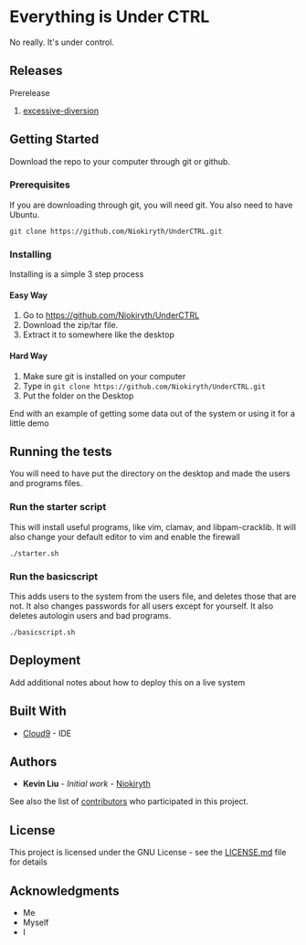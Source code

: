 # Everything is Under CTRL

No really. It's under control.

## Releases
Prerelease
1. [excessive-diversion](https://github.com/Niokiryth/UnderCTRL/releases/tag/v0.1.0.16-prealpha)
## Getting Started
Download the repo to your computer through git or github.

### Prerequisites
If you are downloading through git, you will need git. You also need to have Ubuntu.

```
git clone https://github.com/Niokiryth/UnderCTRL.git
```

### Installing

Installing is a simple 3 step process

#### Easy Way

1. Go to https://github.com/Niokiryth/UnderCTRL 
2. Download the zip/tar file.
3. Extract it to somewhere like the desktop


#### Hard Way

1. Make sure git is installed on your computer
2. Type in `git clone https://github.com/Niokiryth/UnderCTRL.git`
3. Put the folder on the Desktop


End with an example of getting some data out of the system or using it for a little demo

## Running the tests

You will need to have put the directory on the desktop and made the users and programs files.

### Run the starter script

This will install useful programs, like vim, clamav, and libpam-cracklib. It will also change your default editor to vim and enable the firewall

```
./starter.sh

```

### Run the basicscript

This adds users to the system from the users file, and deletes those that are not. It also changes passwords for all users except for yourself.
It also deletes autologin users and bad programs.

```
./basicscript.sh
```

## Deployment

Add additional notes about how to deploy this on a live system

## Built With

* [Cloud9](https://c9.io) - IDE

## Authors

* **Kevin Liu** - *Initial work* - [Niokiryth](https://github.com/Niokiryth)

See also the list of [contributors](https://github.com/your/project/contributors) who participated in this project.

## License

This project is licensed under the GNU License - see the [LICENSE.md](LICENSE.md) file for details

## Acknowledgments

* Me
* Myself
* I
